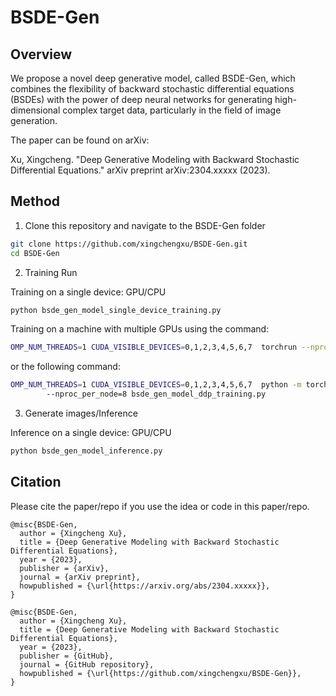 # BSDE-Gen

## Overview
We propose a novel deep generative model, called BSDE-Gen, which combines the flexibility of backward stochastic differential equations (BSDEs) with the power of deep neural networks for generating high-dimensional complex target data, particularly in the field of image generation.

The paper can be found on arXiv: 

Xu, Xingcheng. "Deep Generative Modeling with Backward Stochastic Differential Equations." arXiv preprint arXiv:2304.xxxxx (2023).

## Method

1. Clone this repository and navigate to the BSDE-Gen folder
```bash
git clone https://github.com/xingchengxu/BSDE-Gen.git
cd BSDE-Gen
```

2. Training Run

Training on a single device: GPU/CPU
```bash
python bsde_gen_model_single_device_training.py
```

Training on a machine with multiple GPUs using the command: 
```bash
OMP_NUM_THREADS=1 CUDA_VISIBLE_DEVICES=0,1,2,3,4,5,6,7  torchrun --nproc_per_node=8 bsde_gen_model_ddp_training.py
```

or the following command:

```bash
OMP_NUM_THREADS=1 CUDA_VISIBLE_DEVICES=0,1,2,3,4,5,6,7  python -m torch.distributed.launch \ 
        --nproc_per_node=8 bsde_gen_model_ddp_training.py
```

3. Generate images/Inference

Inference on a single device: GPU/CPU
```bash
python bsde_gen_model_inference.py
```

## Citation

Please cite the paper/repo if you use the idea or code in this paper/repo.

```
@misc{BSDE-Gen,
  author = {Xingcheng Xu},
  title = {Deep Generative Modeling with Backward Stochastic Differential Equations},
  year = {2023},
  publisher = {arXiv},
  journal = {arXiv preprint},
  howpublished = {\url{https://arxiv.org/abs/2304.xxxxx}},
}
```

```
@misc{BSDE-Gen,
  author = {Xingcheng Xu},
  title = {Deep Generative Modeling with Backward Stochastic Differential Equations},
  year = {2023},
  publisher = {GitHub},
  journal = {GitHub repository},
  howpublished = {\url{https://github.com/xingchengxu/BSDE-Gen}},
}
```

